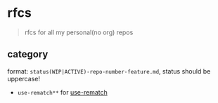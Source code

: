 # rfcs
> rfcs for all my personal(no org) repos

## category

format: `status(WIP|ACTIVE)-repo-number-feature.md`, status should be uppercase!

- `use-rematch**` for [use-rematch](https://github.com/JiangWeixian/use-rematch)
